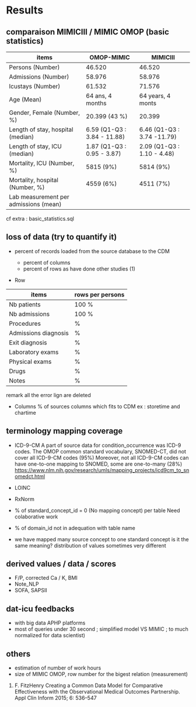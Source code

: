 
# Results

## comparaison MIMICIII / MIMIC OMOP (basic statistics)

| items					|OMOP-MIMIC 			| MIMICIII |
|---------------------------------------|-------------------------------|----------|
| Persons (Number) 			| 46.520 			| 46.520 |
| Admissions (Number) 			| 58.976 			| 58.976 |
| Icustays (Number)   			| 61.532 			| 71.576 |
| Age (Mean)  				| 64 ans, 4 months 		| 64 years, 4 monts |
| Gender, Female (Number, %) 	       	| 20.399 (43 %)               	| 20.399 |
| Length of stay, hospital (median) 	| 6.59 (Q1-Q3 : 3.84 - 11.88) 	| 6.46 (Q1-Q3 : 3.74 -11.79) |
| Length of stay, ICU (median)      	| 1.87 (Q1-Q3 : 0.95 - 3.87)  	| 2.09 (Q1-Q3 : 1.10 - 4.48) |
| Mortality, ICU (Number, %)        	| 5815 (9%)                   	| 5814 (9%) |
| Mortality, hospital (Number, %)   	| 4559 (6%)                   	| 4511 (7%) |
| Lab measurement per admissions (mean) |                    		|  |

cf extra : basic_statistics.sql

## loss of data (try to quantify it)
- percent of records loaded from the source database to the CDM 
    - percent of columns
    - percent of rows
  as have done other studies (1) 

- Row
 
| items                             |rows per persons|
|-----------------------------------|----------------|
| Nb patients                       | 100 % |
| Nb admissions                     | 100 % |
| Procedures                        |  % |
| Admissions diagnosis              |  % |
| Exit diagnosis                    |  % |
| Laboratory exams                  |  % |
| Physical exams                    |  % |
| Drugs                             |  % |
| Notes                             |  % |

remark all the error lign are deleted

- Columns
% of sources columns which fits to CDM
ex : storetime and chartime

## terminology mapping coverage
- ICD-9-CM 
   A part of source data for condition_occurrence was ICD-9 codes. 
   The OMOP common standard vocabulary, SNOMED-CT, did not cover all ICD-9-CM codes (95%)
   Moreover, not all ICD-9-CM codes can have one-to-one mapping to SNOMED, some are one-to-many (28%)
   https://www.nlm.nih.gov/research/umls/mapping_projects/icd9cm_to_snomedct.html
- LOINC
- RxNorm

- % of standard_concept_id = 0 (No mapping concept) per table
Need colaborative work

- % of domain_id not in adequation with table name 

- we have mapped  many source concept to one standard concept
  is it the same meaning? distribution of values sometimes very different

## derived values / data / scores
- F/P, corrected Ca / K, BMI
- Note_NLP
- SOFA, SAPSII

## dat-icu feedbacks 
- with big data APHP platforms
- most of queries under 30 second ; simplified model VS MIMIC ; to much normalized for data scientist)

## others
- estimation of number of work hours
- size of MIMIC OMOP, row number for the bigest relation (measurement)

1. F. FitzHenry Creating a Common Data Model for Comparative Effectiveness with the Observational Medical Outcomes Partnership. Appl Clin Inform 2015; 6: 536–547
